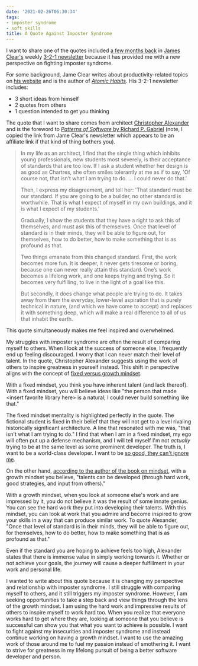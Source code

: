 ```yaml
---
date: '2021-02-26T06:30:34'
tags:
- imposter syndrome
- soft skills
title: A Quote Against Imposter Syndrome
---
```


I want to share one of the quotes included [a few months back](https://jamesclear.com/3-2-1/september-24-2020) in [James Clear's](https://jamesclear.com/about) weekly [3-2-1 newsletter](https://jamesclear.com/3-2-1) because it has provided me with a new perspective on fighting imposter syndrome. 

For some background, Jame Clear writes about productivity-related topics on [his website](https://jamesclear.com/articles) and is the author of [_Atomic Habits_](https://jamesclear.com/books). His 3-2-1 newsletter includes:

- 3 short ideas from himself
- 2 quotes from others
- 1 question intended to get you thinking

The quote that I want to share comes from architect [Christopher Alexander](https://en.wikipedia.org/wiki/Christopher_Alexander) and is the foreword to [_Patterns of Software_ by Richard P. Gabriel](https://www.amazon.com/gp/product/B003TJ9FGE/ref=as_li_qf_asin_il_tl?ie=UTF8&tag=jamesclearema-20&creative=9325&linkCode=as2&creativeASIN=B003TJ9FGE&linkId=5bbe96d0ee2542beb53da79c788894af) (note, I copied the link from Jame Clear's newsletter which appears to be an affiliate link if that kind of thing bothers you).

 > In my life as an architect, I find that the single thing which inhibits
 > young professionals, new students most severely, is their acceptance of
 > standards that are too low. If I ask a student whether her design is as good
 > as Chartres, she often smiles tolerantly at me as if to say, 'Of course not,
 > that isn’t what I am trying to do. ... I could never do that.'
>
> Then, I express my disagreement, and tell her: 'That standard must be our
> standard. If you are going to be a builder, no other standard is worthwhile.
> That is what I expect of myself in my own buildings, and it is what I expect
> of my students.'
>
> Gradually, I show the students that they have a right to ask this of
> themselves, and must ask this of themselves. Once that level of standard is
> in their minds, they will be able to figure out, for themselves, how to do
> better, how to make something that is as profound as that.
>
> Two things emanate from this changed standard. First, the work becomes more
> fun. It is deeper, it never gets tiresome or boring, because one can never
> really attain this standard. One’s work becomes a lifelong work, and one
> keeps trying and trying. So it becomes very fulfilling, to live in the light
> of a goal like this.
>
> But secondly, it does change what people are trying to do. It takes away from
> them the everyday, lower-level aspiration that is purely technical in nature,
> (and which we have come to accept) and replaces it with something deep, which
> will make a real difference to all of us that inhabit the earth.

This quote simultaneously makes me feel inspired and overwhelmed.

My struggles with imposter syndrome are often the result of comparing myself to others. When I look at the success of someone else, I frequently end up feeling discouraged. I worry that I can never match their level of talent. In the quote, Christopher Alexander suggests using the work of others to inspire greatness in yourself instead. This shift in perspective aligns with the concept of [fixed versus growth mindset](https://jamesclear.com/fixed-mindset-vs-growth-mindset).

With a fixed mindset, you think you have inherent talent (and lack thereof). With a fixed mindset, you will believe ideas like "the person that made \<insert favorite library here\> is a natural; I could never build something like that."  

The fixed mindset mentality is highlighted perfectly in the quote. The fictional student is fixed in their belief that they will not get to a level rivaling historically significant architecture. A line that resonated with me was, "that isn't what I am trying to do." I find that when I am in a fixed mindset, my ego will often put up a defense mechanism, and I will tell myself I'm not _actually_ trying to be at the same level as some prominent developer. The truth is, I want to be a world-class developer. I want to be [so good, they can't ignore me](https://www.calnewport.com/books/so-good/).

On the other hand, [according to the author of the book on mindset](https://hbr.org/2016/01/what-having-a-growth-mindset-actually-means), with a growth mindset you believe, "talents can be developed (through hard work, good strategies, and input from others)." 

With a growth mindset,  when you look at someone else's work and are impressed by it, you do not believe it was the result of some innate genius. You can see the hard work they put into developing their talents. With this mindset, you can look at work that you admire and become inspired to grow your skills in a way that can produce similar work. To quote Alexander, "Once that level of standard is in their minds, they will be able to figure out, for themselves, how to do better, how to make something that is as profound as that."

Even if the standard you are hoping to achieve feels too high, Alexander states that there is immense value in simply working towards it. Whether or not achieve your goals, the journey will cause a deeper fulfillment in your work and personal life. 

I wanted to write about this quote because it is changing my perspective and relationship with imposter syndrome.  I still struggle with comparing myself to others, and it still triggers my imposter syndrome. However, I am seeking opportunities to take a step back and view things through the lens of the growth mindset.  I am using the hard work and impressive results of others to inspire myself to work hard too. When you realize that everyone works hard to get where they are, looking at someone that you believe is successful can show you that what you want to achieve is possible. I want to fight against my insecurities and imposter syndrome and instead continue working on having a growth mindset. I want to use the amazing work of those around me to fuel my passion instead of smothering it. I want to strive for greatness in my lifelong pursuit of being a better software developer and person.
